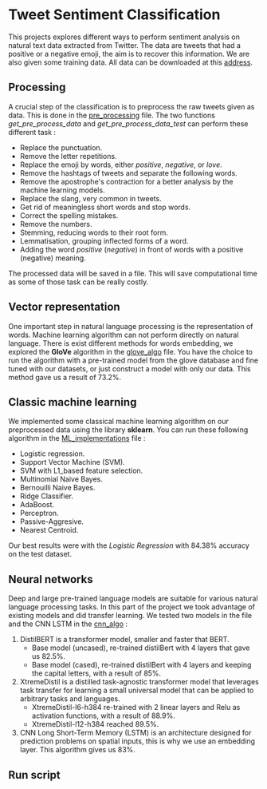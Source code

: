 # Tweet Sentiment Classification

This projects explores different ways to perform sentiment analysis on natural text data extracted from Twitter.  The data are tweets that had a positive or a negative emoji, the aim is to recover this information. We are also given some training data. All data can be downloaded at this [address](https://www.aicrowd.com/challenges/epfl-ml-text-classification).

## Processing

A crucial step of the classification is to preprocess the raw tweets given as data. This is done in the [pre_processing](helper/pre_processing.py) file. The two functions *get_pre_process_data* and *get_pre_process_data_test* can perform these different task : 

- Replace the punctuation.
- Remove the letter repetitions.
- Replace the emoji by words, either *positive*, *negative*, or *love*.
- Remove the hashtags of tweets and separate the following words.
- Remove the apostrophe's contraction for a better analysis by the machine learning models.
- Replace the slang, very common in tweets.
- Get rid of meaningless short words and stop words.
- Correct the spelling mistakes.
- Remove the numbers.
- Stemming, reducing words to their root form.
- Lemmatisation, grouping inflected forms of a word.
- Adding the word *positive* (*negative*) in front of words with a positive (negative) meaning.

The processed data will be saved in a file. This will save computational time as some of those task can be really costly.



## Vector representation

One important step in natural language processing is the representation of words. Machine learning algorithm can not perform directly on natural language. There is exist different methods for words embedding, we explored the **GloVe** algorithm in the [glove_algo](helper/glove_algo.ipynb) file. You have the choice to run the algorithm with a pre-trained model from the glove database and fine tuned with our datasets, or just construct a model with only our data. This method gave us a result of 73.2%.

## Classic machine learning

We implemented some classical machine learning algorithm on our preprocessed data using the library **sklearn**. You can run these following algorithm in the [ML_implementations](helper/ML_implementations.ipynb) file :

- Logistic regression.
- Support Vector Machine (SVM).
- SVM with L1_based feature selection.
- Multinomial Naive Bayes.
- Bernouilli Naive Bayes.
- Ridge Classifier.
- AdaBoost.
- Perceptron.
- Passive-Aggresive.
- Nearest Centroid.

Our best results were with the *Logistic Regression* with 84.38% accuracy on the test dataset.

## Neural networks

Deep and large pre-trained language models are suitable for various natural language processing tasks. In this part of the project we took advantage of existing models and did transfer learning. We tested two models in the []() file and the CNN LSTM in the [cnn_algo](helper/cnn_algo.ipynb)  :

1. DistilBERT is a transformer model, smaller and faster that BERT.
   - Base model (uncased), re-trained distilBert with 4 layers that gave us 82.5%.
   - Base model (cased), re-trained distilBert with 4 layers and keeping the capital letters, with a result of 85%.
2. XtremeDistil is a distilled task-agnostic transformer model that leverages task transfer for learning a small universal model that can be applied to arbitrary tasks and languages.
   - XtremeDistil-l6-h384 re-trained with 2 linear layers and Relu as activation functions, with a result of 88.9%.
   - XtremeDistil-l12-h384 reached 89.5%.
3. CNN Long Short-Term Memory (LSTM)  is an architecture designed for prediction problems on spatial inputs, this is why we use an embedding layer. This algorithm gives us 83%.

## Run script



